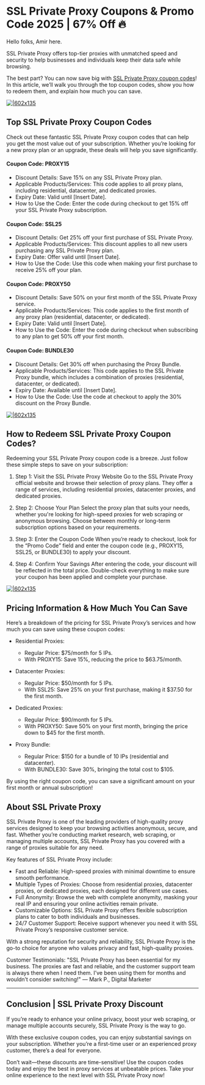 # SSL Private Proxy Coupons & Promo Code 2025 | 67% Off 🔥

Hello folks, Amir here.

SSL Private Proxy offers top-tier proxies with unmatched speed and security to help businesses and individuals keep their data safe while browsing.

The best part? You can now save big with [SSL Private Proxy coupon codes](https://bit.ly/4hX2Txp)! In this article, we’ll walk you through the top coupon codes, show you how to redeem them, and explain how much you can save.

[![|602x135](https://lh7-rt.googleusercontent.com/docsz/AD_4nXcdmJWjICqjQ6CdiC3XTHnmGFR07uaLJTFd7Lw7PHCxN5rfsJUP4kAqQXyD75y1Db95IDvbSsbQvxm4uXqBn25hUX9p59z9ok1LrgVV5ADqva3ZJYDDOal_tEXQu99cE8BC8W-a?key=Q0Ml0PrLQtMh98ZhZGSHI-g-)](https://bit.ly/4hX2Txp)

## Top SSL Private Proxy Coupon Codes

Check out these fantastic SSL Private Proxy coupon codes that can help you get the most value out of your subscription. Whether you’re looking for a new proxy plan or an upgrade, these deals will help you save significantly.

#### Coupon Code: PROXY15

* Discount Details: Save 15% on any SSL Private Proxy plan.
* Applicable Products/Services: This code applies to all proxy plans, including residential, datacenter, and dedicated proxies.
* Expiry Date: Valid until [Insert Date].
* How to Use the Code: Enter the code during checkout to get 15% off your SSL Private Proxy subscription.

#### Coupon Code: SSL25

* Discount Details: Get 25% off your first purchase of SSL Private Proxy.
* Applicable Products/Services: This discount applies to all new users purchasing any SSL Private Proxy plan.
* Expiry Date: Offer valid until [Insert Date].
* How to Use the Code: Use this code when making your first purchase to receive 25% off your plan.

#### Coupon Code: PROXY50

* Discount Details: Save 50% on your first month of the SSL Private Proxy service.
* Applicable Products/Services: This code applies to the first month of any proxy plan (residential, datacenter, or dedicated).
* Expiry Date: Valid until [Insert Date].
* How to Use the Code: Enter the code during checkout when subscribing to any plan to get 50% off your first month.

#### Coupon Code: BUNDLE30

* Discount Details: Get 30% off when purchasing the Proxy Bundle.
* Applicable Products/Services: This code applies to the SSL Private Proxy bundle, which includes a combination of proxies (residential, datacenter, or dedicated).
* Expiry Date: Available until [Insert Date].
* How to Use the Code: Use the code at checkout to apply the 30% discount on the Proxy Bundle.

[![|602x135](https://lh7-rt.googleusercontent.com/docsz/AD_4nXcdmJWjICqjQ6CdiC3XTHnmGFR07uaLJTFd7Lw7PHCxN5rfsJUP4kAqQXyD75y1Db95IDvbSsbQvxm4uXqBn25hUX9p59z9ok1LrgVV5ADqva3ZJYDDOal_tEXQu99cE8BC8W-a?key=Q0Ml0PrLQtMh98ZhZGSHI-g-)](https://bit.ly/4hX2Txp)

## How to Redeem SSL Private Proxy Coupon Codes?

Redeeming your SSL Private Proxy coupon code is a breeze. Just follow these simple steps to save on your subscription:

1. Step 1: Visit the SSL Private Proxy Website
Go to the SSL Private Proxy official website and browse their selection of proxy plans. They offer a range of services, including residential proxies, datacenter proxies, and dedicated proxies.

2. Step 2: Choose Your Plan
Select the proxy plan that suits your needs, whether you're looking for high-speed proxies for web scraping or anonymous browsing. Choose between monthly or long-term subscription options based on your requirements.

3. Step 3: Enter the Coupon Code
When you’re ready to checkout, look for the “Promo Code” field and enter the coupon code (e.g., PROXY15, SSL25, or BUNDLE30) to apply your discount.

4. Step 4: Confirm Your Savings
After entering the code, your discount will be reflected in the total price. Double-check everything to make sure your coupon has been applied and complete your purchase.

[![|602x135](https://lh7-rt.googleusercontent.com/docsz/AD_4nXcdmJWjICqjQ6CdiC3XTHnmGFR07uaLJTFd7Lw7PHCxN5rfsJUP4kAqQXyD75y1Db95IDvbSsbQvxm4uXqBn25hUX9p59z9ok1LrgVV5ADqva3ZJYDDOal_tEXQu99cE8BC8W-a?key=Q0Ml0PrLQtMh98ZhZGSHI-g-)](https://bit.ly/4hX2Txp)

## Pricing Information & How Much You Can Save

Here’s a breakdown of the pricing for SSL Private Proxy’s services and how much you can save using these coupon codes:

* Residential Proxies:

  * Regular Price: $75/month for 5 IPs.
  * With PROXY15: Save 15%, reducing the price to $63.75/month.
* Datacenter Proxies:

  * Regular Price: $50/month for 5 IPs.
  * With SSL25: Save 25% on your first purchase, making it $37.50 for the first month.
* Dedicated Proxies:

  * Regular Price: $90/month for 5 IPs.
  * With PROXY50: Save 50% on your first month, bringing the price down to $45 for the first month.
* Proxy Bundle:

  * Regular Price: $150 for a bundle of 10 IPs (residential and datacenter).
  * With BUNDLE30: Save 30%, bringing the total cost to $105.

By using the right coupon code, you can save a significant amount on your first month or annual subscription!

## About SSL Private Proxy

SSL Private Proxy is one of the leading providers of high-quality proxy services designed to keep your browsing activities anonymous, secure, and fast. Whether you’re conducting market research, web scraping, or managing multiple accounts, SSL Private Proxy has you covered with a range of proxies suitable for any need.

Key features of SSL Private Proxy include:

* Fast and Reliable: High-speed proxies with minimal downtime to ensure smooth performance.
* Multiple Types of Proxies: Choose from residential proxies, datacenter proxies, or dedicated proxies, each designed for different use cases.
* Full Anonymity: Browse the web with complete anonymity, masking your real IP and ensuring your online activities remain private.
* Customizable Options: SSL Private Proxy offers flexible subscription plans to cater to both individuals and businesses.
* 24/7 Customer Support: Receive support whenever you need it with SSL Private Proxy’s responsive customer service.

With a strong reputation for security and reliability, SSL Private Proxy is the go-to choice for anyone who values privacy and fast, high-quality proxies.

Customer Testimonials:
"SSL Private Proxy has been essential for my business. The proxies are fast and reliable, and the customer support team is always there when I need them. I’ve been using them for months and wouldn’t consider switching!" — Mark P., Digital Marketer

---

## Conclusion | SSL Private Proxy Discount

If you’re ready to enhance your online privacy, boost your web scraping, or manage multiple accounts securely, SSL Private Proxy is the way to go.

With these exclusive coupon codes, you can enjoy substantial savings on your subscription. Whether you’re a first-time user or an experienced proxy customer, there’s a deal for everyone.

Don’t wait—these discounts are time-sensitive! Use the coupon codes today and enjoy the best in proxy services at unbeatable prices. Take your online experience to the next level with SSL Private Proxy now!
